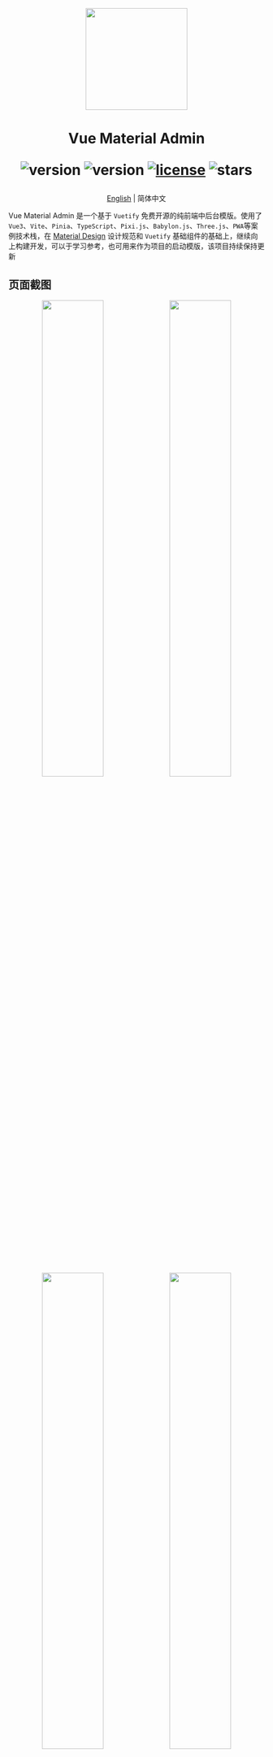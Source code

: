 <p align="center">
  <img width="200" src="https://gitee.com/chenhuajie/vue-material-admin/raw/master/src/assets/admin-logo.png">
</p>

<h1 align="center">
    Vue Material Admin
<div align="center">


![version](https://img.shields.io/badge/Vue-3.x-blue.svg)
![version](https://img.shields.io/badge/Vite-4.x-green.svg)
[![license](https://img.shields.io/github/license/kailong321200875/vue-element-plus-admin.svg)](LICENSE)
![stars](https://img.shields.io/github/stars/armomu/vue-material-admin.svg?style=social&label=Stars)

</div>

</h1>


<div align="center" style="font-size: 14px">

[English](./README.en.md) | 简体中文

</div>

Vue Material Admin 是一个基于 `Vuetify` 免费开源的纯前端中后台模版。使用了`Vue3`、`Vite`、`Pinia`、`TypeScript`、`Pixi.js`、`Babylon.js`、`Three.js`、`PWA`等案例技术栈，在 [Material Design](https://m3.material.io/) 设计规范和 `Vuetify` 基础组件的基础上，继续向上构建开发，可以于学习参考，也可用来作为项目的启动模版，该项目持续保持更新

## 页面截图

<p align="center">
  <img width="49%" src="https://github.com/armomu/vue-material-admin/raw/master/src/assets/tesla.png">
  <img width="49%" src="https://github.com/armomu/vue-material-admin/raw/master/src/assets/smart_house.png">
  <img width="49%" src="https://github.com/armomu/vue-material-admin/raw/master/src/assets/babylonjs.png">
  <img width="49%" src="https://github.com/armomu/vue-material-admin/raw/master/src/assets/edit_layer.png">
</p>

## 预览地址
-   [https://chenhuajie.gitee.io/vue-material-admin](https://chenhuajie.gitee.io/vue-material-admin/)
-   [https://armomu.github.io/vue-material-admin](https://armomu.github.io/vue-material-admin/)

## TODO
1. 特斯拉仪表盘
    - ✅ 高德地图轨迹回放
    - ❌ 轨迹播放速度修复
2. 智能家居控制中心组件
    - ✅ Apexcharts
    - ✅ 滑块控制器
    - ❌ 滑块控制器增加鼠标滑动
    - ✅ 音乐播放器UI
    - ❌ 播放音频
    - ✅ 360度全景图预览
4. Three.js
    - ✅ 360度全景图预览
    - ✅ 动态导入模型入
    - ❌ 全景图陀螺仪
5. [Babylon.js](https://github.com/armomu/ergoudan) 
    - ✅ 物理引擎
    - ✅ 角色控制器
    - ❌ 上下楼梯
    - ❌ 上下坡
6. Pixi.js 
    - ✅ 小鱼自动移动算法
    - ❌ 射击撒网
    - ❌ 撒金币
7. 页面拖拽编辑
    - ✅ 元素大小调整、组件拖拽、顺序拖拽、显示删除
    - ✅ 右键菜单
    - ❌ 属性、事件编辑
    - ❌ 标尺
    - ❌ 缩放
8. 高德地图
    - ✅ 高德地图轨迹回放
    - ✅ 镜头跟踪动画
    - ❌ GeoJSON
9. 权限
    - ❌ 角色权限
    - ❌ 按钮权限
10. 适配
    - ✅ 夜间模式
    - ❌ 主题颜色动态修改
    - ❌ 适配移动设备

## 本地开发

> ⚠️本地开发需要 `nodejs` 14.18+以上版本，

```
# 克隆项目
git clone https://github.com/armomu/vue-material-admin.git

# 打开文件目录
cd vue-material-admin

# 安装依赖
npm install

# 本地运行
npm run dev

```

